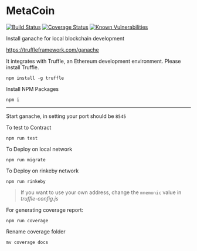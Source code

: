 # MetaCoin

[![Build Status](https://travis-ci.org/ShubhamTatvamasi/MetaCoin.svg?branch=master)](https://travis-ci.org/ShubhamTatvamasi/MetaCoin)
[![Coverage Status](https://coveralls.io/repos/github/ShubhamTatvamasi/MetaCoin/badge.svg?branch=master&service=github)](https://coveralls.io/github/ShubhamTatvamasi/MetaCoin?branch=master)
[![Known Vulnerabilities](https://snyk.io/test/github/ShubhamTatvamasi/MetaCoin/badge.svg?targetFile=package.json)](https://snyk.io/test/github/ShubhamTatvamasi/MetaCoin?targetFile=package.json)

Install ganache for local blockchain development

https://truffleframework.com/ganache

It integrates with Truffle, an Ethereum development environment. Please install Truffle.
```
npm install -g truffle
```

Install NPM Packages
```
npm i
```
---

Start ganache, in setting your port should be `8545`

To test to Contract
```
npm run test
```

To Deploy on local network
```
npm run migrate
```

To Deploy on rinkeby network
```
npm run rinkeby
```
> If you want to use your own address, change the `mnemonic` value in *truffle-config.js* 

For generating coverage report:
```
npm run coverage
```

Rename coverage folder
```
mv coverage docs
```

